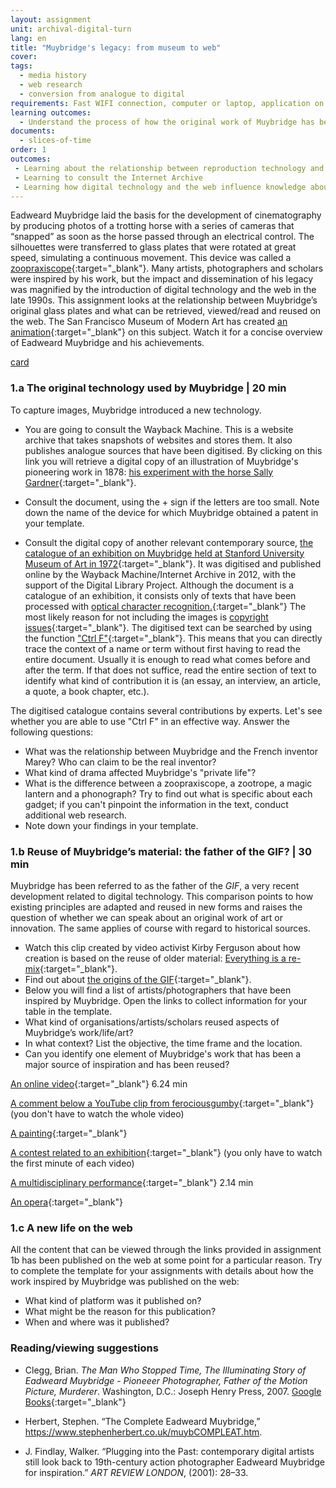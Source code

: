 ```yaml
---
layout: assignment
unit: archival-digital-turn
lang: en
title: "Muybridge's legacy: from museum to web"
cover:
tags:
  - media history
  - web research
  - conversion from analogue to digital
requirements: Fast WIFI connection, computer or laptop, application on laptop or computer to view video,
learning outcomes:
  - Understand the process of how the original work of Muybridge has been re-used and explain its presence on the web
documents:
  - slices-of-time
order: 1
outcomes:
 - Learning about the relationship between reproduction technology and reuse of material in the analogue era
 - Learning to consult the Internet Archive
 - Learning how digital technology and the web influence knowledge about an artist/photographer 
---
```


Eadweard Muybridge laid the basis for the development of cinematography by producing photos of a trotting horse with a series of cameras that “snapped” as soon as the horse passed through an electrical control. The silhouettes were transferred to glass plates that were rotated at great speed, simulating a continuous movement. This device was called a [zoopraxiscope](https://en.wikipedia.org/wiki/Zoopraxiscope){:target="_blank"}. Many artists, photographers and scholars were inspired by his work, but the impact and dissemination of his legacy was magnified by the introduction of digital technology and the web in the late 1990s.
This assignment looks at the relationship between Muybridge’s original glass plates and what can be retrieved,
viewed/read and reused on the web. The San Francisco Museum of Modern Art has created [an animation](https://youtu.be/wNU7sXkZmSw){:target="_blank"} on this subject. Watch it for a concise overview of Eadweard Muybridge and his achievements.

[card](slices-of-time)

<!-- more -->

<!-- briefing-student -->

### 1.a The original technology used by Muybridge | 20 min
<!-- section-contents -->

To capture images, Muybridge introduced a new technology.
-  You are going to consult the Wayback Machine. This is a website archive that takes snapshots of websites and stores them. It also publishes analogue sources that have been digitised. By clicking on this link you will retrieve a digital copy of an illustration of Muybridge's pioneering work in 1878:  [his experiment with the horse Sally Gardner](https://web.archive.org/web/20120730172726/http://popartmachine.com/artwork/LOC+1071481/0/The-horse-in-motion,-illus.-by-Muybridge.-){:target="_blank"}. 

- Consult the document, using the + sign if the letters are too small. Note down the name of the device for which Muybridge obtained a patent in your template. 

- Consult the digital copy of another relevant contemporary source, [the catalogue of an exhibition on Muybridge held at Stanford University Museum of Art in 1972](https://archive.org/stream/eadweardmuybridg00maye/eadweardmuybridg00maye_djvu.txt){:target="_blank"}.
It was digitised and published online by the Wayback Machine/Internet Archive in 2012, with the support of the Digital Library Project. Although the document is a catalogue of an exhibition, it consists only of texts that have been processed with [optical character recognition.](https://youtu.be/jO-1rztr4O0){:target="_blank"} The most likely reason for not including the images is [copyright issues](https://youtu.be/1DKm96Ftfko){:target="_blank"}. 
The digitised text can be searched by using the function ["Ctrl F"](https://blog.spinweb.net/5-reasons-why-control-f-is-your-best-friend-for-productivity){:target="_blank"}. This means that you can directly trace the context of a name or term without first having to read the entire document. Usually it is enough to read what comes before and after the term. If that does not suffice, read the entire section of text to identify what kind of contribution it is (an essay, an interview, an article, a quote, a book chapter, etc.).

The digitised catalogue contains several contributions by experts. Let's see whether you are able to use "Ctrl F" in an effective way.
Answer the following questions: 
- What was the relationship between Muybridge and the French inventor Marey? Who can claim to be the real inventor? 
- What kind of drama affected Muybridge's "private life"?  
- What is the difference between a zoopraxiscope, a zootrope, a magic lantern and a phonograph? Try to find out what is specific about each gadget; if you can't pinpoint the information in the text, conduct additional web research. 
- Note down your findings in your template.

<!-- section -->

### 1.b Reuse of Muybridge’s material: the father of the GIF? | 30 min
<!-- section-contents -->

Muybridge has been referred to as the father of the *GIF*, a very recent development related to digital technology. This comparison points to how existing principles are adapted and reused in new forms and raises the question of whether we can speak about an original work of art or innovation. The same applies of course with regard to historical sources.  

- Watch this clip created by video activist Kirby Ferguson about how creation is based on the reuse of older material: [Everything is a re-mix](https://vimeo.com/kirbyferguson/remix2015){:target="_blank"}.
- Find out about [the origins of the GIF](https://en.wikipedia.org/wiki/GIF){:target="_blank"}.
- Below you will find a list of artists/photographers that have been inspired by Muybridge. Open the links to collect information for your table in the template.
- What kind of organisations/artists/scholars reused aspects of Muybridge’s work/life/art?
- In what context? List the objective, the time frame and the location.
- Can you identify one element of Muybridge's work that has been a major source of inspiration and has been reused?  


[An online video](https://vimeo.com/131586644){:target="_blank"}  6.24 min

[A comment below a YouTube clip from ferociousgumby](https://www.youtube.com/watch?v=5Awo-P3t4Ho&lc=UgiKWyd-N07eEHgCoAEC){:target="_blank"} (you don't have to watch the whole video)   

[A painting](https://en.wikipedia.org/wiki/Nude_Descending_a_Staircase%2C_No._2){:target="_blank"}

[A contest related to an exhibition](https://www.npr.org/sections/pictureshow/2010/06/29/128192659/muybridgewinners?t=1533050973264){:target="_blank"} (you only have to watch the first minute of each video) 

[A multidisciplinary performance](https://youtu.be/t1AWij9twWc){:target="_blank"}  2.14 min

[An opera](https://en.wikipedia.org/wiki/The_Photographer){:target="_blank"}

<!-- section -->

### 1.c A new life on the web 
<!-- section-contents -->

All the content that can be viewed through the links provided in assignment 1b has been published on the web at some point for a particular reason.
Try to complete the template for your assignments with details about how the work inspired by Muybridge was published on the web:
- What kind of platform was it published on?
- What might be the reason for this publication?
- When and where was it published?

<!-- section -->

### Reading/viewing suggestions 
<!-- section-contents --> 

- Clegg, Brian. *The Man Who Stopped Time, The Illuminating Story of Eadweard Muybridge - Pioneeer Photographer, Father of the Motion Picture, Murderer*. Washington, D.C.: Joseph Henry Press, 2007. [Google Books](https://books.google.nl/books?id=GXGS_KNTBOYC&lpg=PR9&ots=UFgkorMooR&lr&pg=PR2#v=onepage&q&f=false){:target="_blank"}
- Herbert, Stephen. “The Complete Eadweard Muybridge,” https://www.stephenherbert.co.uk/muybCOMPLEAT.htm.

- J. Findlay, Walker. “Plugging into the Past: contemporary digital artists still look back to 19th-century action photographer Eadweard Muybridge for inspiration.” _ART REVIEW LONDON_, (2001): 28–33.

<!-- briefing-teacher -->
